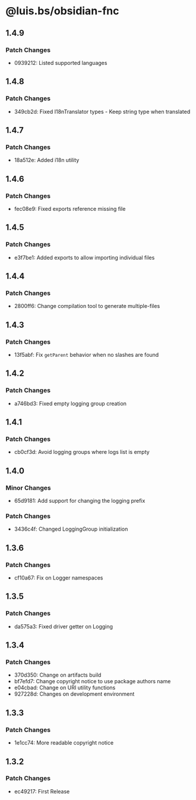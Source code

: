 # @luis.bs/obsidian-fnc

## 1.4.9

### Patch Changes

- 0939212: Listed supported languages

## 1.4.8

### Patch Changes

- 349cb2d: Fixed I18nTranslator types - Keep string type when translated

## 1.4.7

### Patch Changes

- 18a512e: Added i18n utility

## 1.4.6

### Patch Changes

- fec08e9: Fixed exports reference missing file

## 1.4.5

### Patch Changes

- e3f7be1: Added exports to allow importing individual files

## 1.4.4

### Patch Changes

- 2800ff6: Change compilation tool to generate multiple-files

## 1.4.3

### Patch Changes

- 13f5abf: Fix `getParent` behavior when no slashes are found

## 1.4.2

### Patch Changes

- a746bd3: Fixed empty logging group creation

## 1.4.1

### Patch Changes

- cb0cf3d: Avoid logging groups where logs list is empty

## 1.4.0

### Minor Changes

- 65d9181: Add support for changing the logging prefix

### Patch Changes

- 3436c4f: Changed LoggingGroup initialization

## 1.3.6

### Patch Changes

- cf10a67: Fix on Logger namespaces

## 1.3.5

### Patch Changes

- da575a3: Fixed driver getter on Logging

## 1.3.4

### Patch Changes

- 370d350: Change on artifacts build
- bf7efd7: Change copyright notice to use package authors name
- e04cbad: Change on URI utility functions
- 927228d: Changes on development environment

## 1.3.3

### Patch Changes

- 1e1cc74: More readable copyright notice

## 1.3.2

### Patch Changes

- ec49217: First Release
